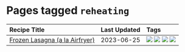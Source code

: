 # Pages tagged `reheating`

|Recipe Title|Last Updated|Tags
|:---|:---|:---|
|[Frozen Lasagna (a la Airfryer)](../recipes/lasagnaairfryer.md)|2023-06-25|[![](https://img.shields.io/badge/tag-Italian-13fda6)](../tags/Italian.md) [![](https://img.shields.io/badge/tag-airfryer-9fef19)](../tags/airfryer.md) [![](https://img.shields.io/badge/tag-easy-6685b7)](../tags/easy.md) [![](https://img.shields.io/badge/tag-reheating-d4602a)](../tags/reheating.md)|